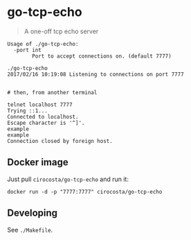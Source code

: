 # go-tcp-echo

> A one-off tcp echo server

```
Usage of ./go-tcp-echo:
  -port int
    	Port to accept connections on. (default 7777)

./go-tcp-echo 
2017/02/16 10:19:08 Listening to connections on port 7777


# then, from another terminal

telnet localhost 7777
Trying ::1...
Connected to localhost.
Escape character is '^]'.
example
example
Connection closed by foreign host.
```

## Docker image

Just pull `cirocosta/go-tcp-echo` and run it:

```
docker run -d -p "7777:7777" cirocosta/go-tcp-echo 
```


## Developing

See `./Makefile`.

